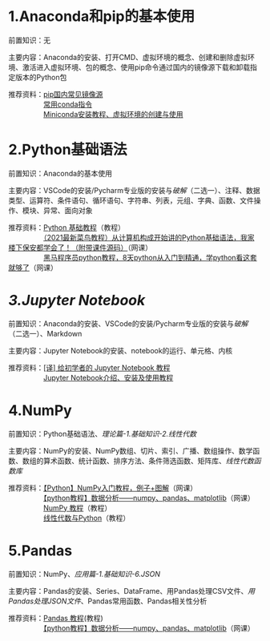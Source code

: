 # 1.Anaconda和pip的基本使用
前置知识：无

主要内容：Anaconda的安装、打开CMD、虚拟环境的概念、创建和删除虚拟环境、激活进入虚拟环境、包的概念、使用pip命令通过国内的镜像源下载和卸载指定版本的Python包

推荐资料：[pip国内常见镜像源](https://github.com/Discrete-Mathematics/Flandre-Blog/blob/main/pip%E5%9B%BD%E5%86%85%E5%B8%B8%E8%A7%81%E9%95%9C%E5%83%8F%E6%BA%90.md)  
　　　　　[常用conda指令](https://github.com/Discrete-Mathematics/Flandre-Blog/blob/main/%E5%B8%B8%E7%94%A8conda%E6%8C%87%E4%BB%A4.md)  
　　　　　[Miniconda安装教程、虚拟环境的创建与使用](https://blog.csdn.net/qq_62928482/article/details/139641905?spm=1001.2014.3001.550)  

# 2.Python基础语法
前置知识：Anaconda的基本使用

主要内容：VSCode的安装/Pycharm专业版的安装与*破解*（二选一）、注释、数据类型、运算符、条件语句、循环语句、字符串、列表，元组、字典、函数、文件操作、模块、异常、面向对象

推荐资料：[Python 基础教程](https://www.runoob.com/python/python-object.html)（教程）  
　　　　　[（2021最新菜鸟教程）从计算机构成开始讲的Python基础语法，我家楼下保安都学会了！（附带课件源码）](https://www.bilibili.com/video/BV1Y64y1r7Pu/?spm_id_from=333.999.0.0)（网课）  
　　　　　[黑马程序员python教程，8天python从入门到精通，学python看这套就够了](https://www.bilibili.com/video/BV1qW4y1a7fU/?spm_id_from=333.999.0.0&vd_source=8f7be58fae99de36e73582d589f00ca1)（网课）

# *3.Jupyter Notebook*
前置知识：Anaconda的安装、VSCode的安装/Pycharm专业版的安装与*破解*（二选一）、Markdown

主要内容：Jupyter Notebook的安装、notebook的运行、单元格、内核

推荐资料：[[译] 给初学者的 Jupyter Notebook 教程](https://zhuanlan.zhihu.com/p/36858283)  
　　　　　[Jupyter Notebook介绍、安装及使用教程](https://zhuanlan.zhihu.com/p/33105153)

# 4.NumPy
前置知识：Python基础语法、*理论篇-1.基础知识-2.线性代数*

主要内容：NumPy的安装、NumPy数组、切片、索引、广播、数组操作、数学函数、数组的算术函数、统计函数、排序方法、条件筛选函数、矩阵库、*线性代数函数库*

推荐资料：[【Python】NumPy入门教程，例子+图解](https://www.bilibili.com/video/BV1yq4y137w7/?spm_id_from=333.999.0.0&vd_source=8f7be58fae99de36e73582d589f00ca1)（网课）  
　　　　　[【python教程】数据分析——numpy、pandas、matplotlib](https://www.bilibili.com/video/BV1hx411d7jb/?spm_id_from=333.999.0.0&vd_source=8f7be58fae99de36e73582d589f00ca1)（网课）  
　　　　　[NumPy 教程](https://www.runoob.com/numpy/numpy-tutorial.html)（教程）  
　　　　　[线性代数与Python](https://github.com/Discrete-Mathematics/ai-self-learning/blob/main/3.%E7%BC%96%E7%A8%8B%E7%AF%87/%E8%A1%A5%E5%85%85%E8%B5%84%E6%96%99/%E7%BA%BF%E6%80%A7%E4%BB%A3%E6%95%B0%E4%B8%8EPython.md)（教程）

# 5.Pandas
前置知识：NumPy、*应用篇-1.基础知识-6.JSON*

主要内容：Pandas的安装、Series、DataFrame、用Pandas处理CSV文件、*用Pandas处理JSON文件*、Pandas常用函数、Pandas相关性分析

推荐资料：[Pandas 教程](https://www.runoob.com/pandas/pandas-correlations.html)(教程)  
　　　　　[【python教程】数据分析——numpy、pandas、matplotlib](https://www.bilibili.com/video/BV1hx411d7jb/?spm_id_from=333.999.0.0&vd_source=8f7be58fae99de36e73582d589f00ca1)（网课） 
